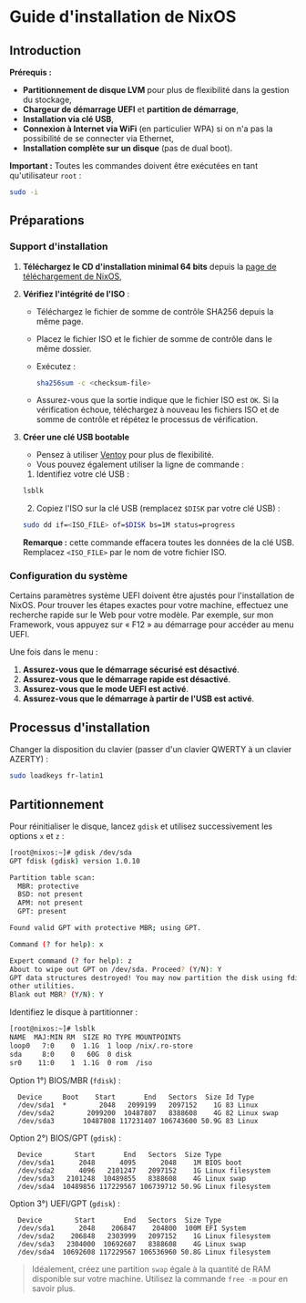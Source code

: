 # Guide d'installation de NixOS

## Introduction

**Prérequis :**

- **Partitionnement de disque LVM** pour plus de flexibilité dans la gestion du stockage,
- **Chargeur de démarrage UEFI** et **partition de démarrage**,
- **Installation via clé USB**,
- **Connexion à Internet via WiFi** (en particulier WPA) si on n'a pas la possibilité de se connecter via Ethernet,
- **Installation complète sur un disque** (pas de dual boot).

**Important :** Toutes les commandes doivent être exécutées en tant qu'utilisateur `root` :
```sh
sudo -i
```

## Préparations

### Support d'installation

1. **Téléchargez le CD d'installation minimal 64 bits** depuis la [page de téléchargement de NixOS](https://nixos.org/download.html),
2. **Vérifiez l'intégrité de l'ISO** :

    - Téléchargez le fichier de somme de contrôle SHA256 depuis la même page.
    - Placez le fichier ISO et le fichier de somme de contrôle dans le même dossier.
    - Exécutez :
    
        ```sh
        sha256sum -c <checksum-file>
        ```
  
    - Assurez-vous que la sortie indique que le fichier ISO est `OK`. Si la vérification échoue, téléchargez à nouveau les fichiers ISO et de somme de contrôle et répétez le processus de vérification.

3. **Créer une clé USB bootable**

      - Pensez à utiliser [Ventoy](https://www.ventoy.net/en/index.html "Installez simplement Ventoy sur votre clé USB et copiez-y n'importe quel nombre de fichiers ISO. Vous pouvez ensuite facilement démarrer à partir de n'importe lequel d'entre eux.") pour plus de flexibilité.
      - Vous pouvez également utiliser la ligne de commande :

      1. Identifiez votre clé USB :
  
      ```sh
      lsblk
      ```
    
      2. Copiez l'ISO sur la clé USB (remplacez `$DISK` par votre clé USB) :
      
      ```sh
      sudo dd if=<ISO_FILE> of=$DISK bs=1M status=progress
      ```
    
      **Remarque :** cette commande effacera toutes les données de la clé USB. Remplacez `<ISO_FILE>` par le nom de votre fichier ISO.


### Configuration du système

Certains paramètres système UEFI doivent être ajustés pour l'installation de NixOS. Pour trouver les étapes exactes pour votre machine, effectuez une recherche rapide sur le Web pour votre modèle. Par exemple, sur mon Framework, vous appuyez sur « F12 » au démarrage pour accéder au menu UEFI.

Une fois dans le menu :

1. **Assurez-vous que le démarrage sécurisé est désactivé**.
2. **Assurez-vous que le démarrage rapide est désactivé**.
3. **Assurez-vous que le mode UEFI est activé**.
4. **Assurez-vous que le démarrage à partir de l'USB est activé**.


## Processus d'installation

Changer la disposition du clavier (passer d'un clavier QWERTY à un clavier AZERTY) :
```bash
sudo loadkeys fr-latin1
```

## Partitionnement

Pour réinitialiser le disque, lancez `gdisk` et utilisez successivement les options `x` et `z` :
```bash
[root@nixos:~]# gdisk /dev/sda
GPT fdisk (gdisk) version 1.0.10

Partition table scan:
  MBR: protective
  BSD: not present
  APM: not present
  GPT: present

Found valid GPT with protective MBR; using GPT.

Command (? for help): x

Expert command (? for help): z
About to wipe out GPT on /dev/sda. Proceed? (Y/N): Y
GPT data structures destroyed! You may now partition the disk using fdisk or
other utilities.
Blank out MBR? (Y/N): Y
```

Identifiez le disque à partitionner :
```bash
[root@nixos:~]# lsblk 
NAME  MAJ:MIN RM  SIZE RO TYPE MOUNTPOINTS
loop0   7:0    0  1.1G  1 loop /nix/.ro-store
sda     8:0    0   60G  0 disk 
sr0    11:0    1  1.1G  0 rom  /iso
```

Option 1°) BIOS/MBR (`fdisk`) :
```
  Device     Boot    Start       End   Sectors  Size Id Type
  /dev/sda1  *        2048   2099199   2097152    1G 83 Linux
  /dev/sda2        2099200  10487807   8388608    4G 82 Linux swap
  /dev/sda3       10487808 117231407 106743600 50.9G 83 Linux
```

Option 2°)  BIOS/GPT (`gdisk`) :
```
  Device        Start       End   Sectors  Size Type
  /dev/sda1      2048      4095      2048    1M BIOS boot
  /dev/sda2      4096   2101247   2097152    1G Linux filesystem
  /dev/sda3   2101248  10489855   8388608    4G Linux swap
  /dev/sda4  10489856 117229567 106739712 50.9G Linux filesystem
```

Option 3°)  UEFI/GPT (`gdisk`) :
```
  Device        Start       End   Sectors  Size Type
  /dev/sda1      2048    206847    204800  100M EFI System
  /dev/sda2    206848   2303999   2097152    1G Linux filesystem
  /dev/sda3   2304000  10692607   8388608    4G Linux swap
  /dev/sda4  10692608 117229567 106536960 50.8G Linux filesystem
```

> Idéalement, créez une partition `swap` égale à la quantité de RAM disponible
> sur votre machine. Utilisez la commande `free -m` pour en savoir plus.
